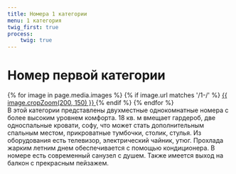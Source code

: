 ```yaml
---
title: Номера 1 категории
menu: 1 категория
twig_first: true
process:
    twig: true
---
```


# Номер первой категории
<!-- <div data-featherlight-gallery data-featherlight-filter="a">
    <a href="1cat/1-1.jpg"> <img width=150 height=150 src="1cat/thumbs/1-1.jpg" /></a>
</div> -->
<div data-featherlight-gallery data-featherlight-filter="a">  
  {% for image in page.media.images %}
      {% if image.url matches '/1-/' %}
        <a href="{{ image.url }}"> {{ image.cropZoom(200, 150) }} </a>       
      {% endif %}
  {% endfor %}
</div>
В этой категории представлены двухместные однокомнатные номера с более высоким уровнем комфорта. 18 кв. м вмещает гардероб, две односпальные кровати, софу, что может стать дополнительным спальным местом, прикроватные тумбочки, столик, стулья. Из оборудования есть телевизор, электрический чайник, утюг. Прохлада жарким летним днем обеспечивается с помощью кондиционера. В номере есть современный санузел с душем. Также имеется выход на балкон с прекрасным пейзажем.
